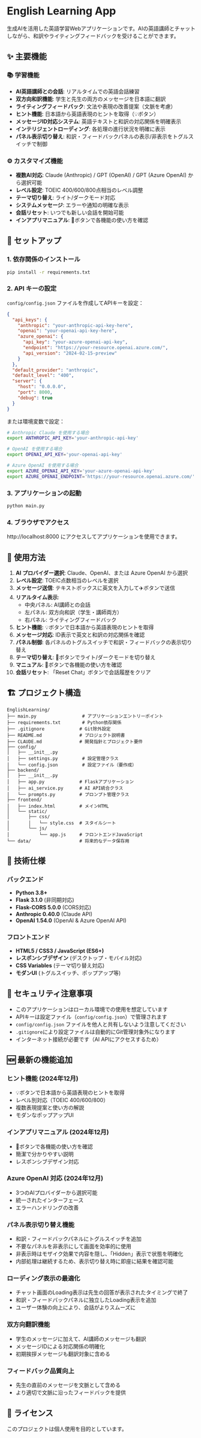 # English Learning App

生成AIを活用した英語学習Webアプリケーションです。AIの英語講師とチャットしながら、和訳やライティングフィードバックを受けることができます。

## ✨ 主要機能

### 📚 学習機能
- **AI英語講師との会話**: リアルタイムでの英語会話練習
- **双方向和訳機能**: 学生と先生の両方のメッセージを日本語に翻訳
- **ライティングフィードバック**: 文法や表現の改善提案（文脈を考慮）
- **ヒント機能**: 日本語から英語表現のヒントを取得（💡ボタン）
- **メッセージID対応システム**: 英語テキストと和訳の対応関係を明確表示
- **インテリジェントローディング**: 各処理の進行状況を明確に表示
- **パネル表示切り替え**: 和訳・フィードバックパネルの表示/非表示をトグルスイッチで制御

### ⚙️ カスタマイズ機能
- **複数AI対応**: Claude (Anthropic) / GPT (OpenAI) / GPT (Azure OpenAI) から選択可能
- **レベル設定**: TOEIC 400/600/800点相当のレベル調整
- **テーマ切り替え**: ライト/ダークモード対応
- **システムメッセージ**: エラーや通知の明確な表示
- **会話リセット**: いつでも新しい会話を開始可能
- **インアプリマニュアル**: 📖ボタンで各機能の使い方を確認

## 🚀 セットアップ

### 1. 依存関係のインストール

```bash
pip install -r requirements.txt
```

### 2. API キーの設定

`config/config.json` ファイルを作成してAPIキーを設定：

```json
{
  "api_keys": {
    "anthropic": "your-anthropic-api-key-here",
    "openai": "your-openai-api-key-here",
    "azure_openai": {
      "api_key": "your-azure-openai-api-key",
      "endpoint": "https://your-resource.openai.azure.com/",
      "api_version": "2024-02-15-preview"
    }
  },
  "default_provider": "anthropic",
  "default_level": "400",
  "server": {
    "host": "0.0.0.0",
    "port": 8000,
    "debug": true
  }
}
```

または環境変数で設定：

```bash
# Anthropic Claude を使用する場合
export ANTHROPIC_API_KEY='your-anthropic-api-key'

# OpenAI を使用する場合
export OPENAI_API_KEY='your-openai-api-key'

# Azure OpenAI を使用する場合
export AZURE_OPENAI_API_KEY='your-azure-openai-api-key'
export AZURE_OPENAI_ENDPOINT='https://your-resource.openai.azure.com/'
```

### 3. アプリケーションの起動

```bash
python main.py
```

### 4. ブラウザでアクセス

http://localhost:8000 にアクセスしてアプリケーションを使用できます。

## 📖 使用方法

1. **AI プロバイダー選択**: Claude、OpenAI、または Azure OpenAI から選択
2. **レベル設定**: TOEIC点数相当のレベルを選択
3. **メッセージ送信**: テキストボックスに英文を入力して✈️ボタンで送信
4. **リアルタイム表示**: 
   - 中央パネル: AI講師との会話
   - 左パネル: 双方向和訳（学生・講師両方）
   - 右パネル: ライティングフィードバック
5. **ヒント機能**: 💡ボタンで日本語から英語表現のヒントを取得
6. **メッセージ対応**: ID表示で英文と和訳の対応関係を確認
7. **パネル制御**: 各パネルのトグルスイッチで和訳・フィードバックの表示切り替え
8. **テーマ切り替え**: 🌙ボタンでライト/ダークモードを切り替え
9. **マニュアル**: 📖ボタンで各機能の使い方を確認
10. **会話リセット**: 「Reset Chat」ボタンで会話履歴をクリア

## 🏗️ プロジェクト構造

```
EnglishLearning/
├── main.py                 # アプリケーションエントリーポイント
├── requirements.txt        # Python依存関係
├── .gitignore             # Git除外設定
├── README.md              # プロジェクト説明書
├── CLAUDE.md              # 開発指針とプロジェクト要件
├── config/
│   ├── __init__.py
│   ├── settings.py         # 設定管理クラス
│   └── config.json         # 設定ファイル（要作成）
├── backend/
│   ├── __init__.py
│   ├── app.py             # Flaskアプリケーション
│   ├── ai_service.py      # AI API統合クラス
│   └── prompts.py         # プロンプト管理クラス
├── frontend/
│   ├── index.html         # メインHTML
│   └── static/
│       ├── css/
│       │   └── style.css  # スタイルシート
│       └── js/
│           └── app.js     # フロントエンドJavaScript
└── data/                  # 将来的なデータ保存用
```

## 🔧 技術仕様

### バックエンド
- **Python 3.8+**
- **Flask 3.1.0** (非同期対応)
- **Flask-CORS 5.0.0** (CORS対応)
- **Anthropic 0.40.0** (Claude API)
- **OpenAI 1.54.0** (OpenAI & Azure OpenAI API)

### フロントエンド
- **HTML5 / CSS3 / JavaScript (ES6+)**
- **レスポンシブデザイン** (デスクトップ・モバイル対応)
- **CSS Variables** (テーマ切り替え対応)
- **モダンUI** (トグルスイッチ、ポップアップ等)

## 🔐 セキュリティ注意事項

- このアプリケーションはローカル環境での使用を想定しています
- APIキーは設定ファイル（`config/config.json`）で管理されます
- `config/config.json` ファイルを他人と共有しないよう注意してください
- `.gitignore`により設定ファイルは自動的にGit管理対象外になります
- インターネット接続が必要です（AI APIにアクセスするため）

## 🆕 最新の機能追加

### ヒント機能 (2024年12月)
- 💡ボタンで日本語から英語表現のヒントを取得
- レベル別対応（TOEIC 400/600/800）
- 複数表現提案と使い方の解説
- モダンなポップアップUI

### インアプリマニュアル (2024年12月)
- 📖ボタンで各機能の使い方を確認
- 簡潔で分かりやすい説明
- レスポンシブデザイン対応

### Azure OpenAI 対応 (2024年12月)
- 3つのAIプロバイダーから選択可能
- 統一されたインターフェース
- エラーハンドリングの改善

### パネル表示切り替え機能
- 和訳・フィードバックパネルにトグルスイッチを追加
- 不要なパネルを非表示にして画面を効率的に使用
- 非表示時はモザイク効果で内容を隠し、「Hidden」表示で状態を明確化
- 内部処理は継続するため、表示切り替え時に即座に結果を確認可能

### ローディング表示の最適化
- チャット画面のLoading表示は先生の回答が表示されたタイミングで終了
- 和訳・フィードバックパネルに独立したLoading表示を追加
- ユーザー体験の向上により、会話がよりスムーズに

### 双方向翻訳機能
- 学生のメッセージに加えて、AI講師のメッセージも翻訳
- メッセージIDによる対応関係の明確化
- 初期挨拶メッセージも翻訳対象に含める

### フィードバック品質向上
- 先生の直前のメッセージを文脈として含める
- より適切で文脈に沿ったフィードバックを提供

## 📝 ライセンス

このプロジェクトは個人使用を目的としています。